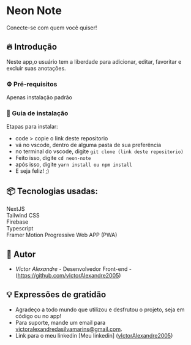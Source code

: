 
# Neon Note

Conecte-se com quem você quiser!
## 🔥 Introdução

Neste app,o usuário tem a liberdade para adicionar, editar, favoritar e excluir suas anotações.
### ⚙️ Pré-requisitos

Apenas instalação padrão

### 🔨 Guia de instalação

Etapas para instalar:

- code > copie o link deste repositorio <br />
- vá no vscode, dentro de alguma pasta de sua preferência <br />
- no terminal do vscode, digite `git clone (link deste repositorio)` <br />
- Feito isso, digite `cd neon-note` <br />
- após isso, digite `yarn install ou npm install` <br />
- E seja feliz! ;) <br />

## 📦 Tecnologias usadas:
NextJS <br/>
Tailwind CSS <br/>
Firebase <br/>
Typescript <br />
Framer Motion
Progressive Web APP (PWA)

## 👷 Autor

* *Victor Alexandre* - Desenvolvedor Front-end - (https://github.com/vIctorAlexandre2005)

## 💡 Expressões de gratidão

* Agradeço a todo mundo que utilizou e desfrutou o projeto, seja em código ou no app!
* Para suporte, mande um email para victoralexandredasilvamarins@gmail.com.
* Link para o meu linkedin [Meu linkedin] ([vIctorAlexandre2005](https://www.linkedin.com/in/victoralexandredasilvamarins/))
